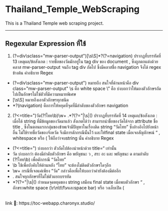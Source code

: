 # Thailand_Temple_WebScraping
This is a Thailand Temple web scraping project. 
<br/>

---

## Regexular Expression ที่ใช้
1.	(?=div\sclass=\"mw-parser-output\")[\s\S]*?(?=navigation)      ปรากฏที่บรรทัดที่ 13
เหตุผล/ข้อสังเกต : รายชื่อของวัดมักอยู่ใน tag div ของ document , ซึ่งถูกตกแต่งด้วยคลาส  mw-parser-output จนถึง tag div ถัดไป ซึ่งมีคลาสชื่อ navigation จึงได้ regex ข้างต้น
คำอธิบาย Regex
- (?=div\sclass=\"mw-parser-output\") หมายถึง สนใจที่ด้านหน้าคือ div class="mw-parser-output"
\s คือ white space
\” คือ บ่งบอกว่าให้มองตัวอักษรถัดไปเป็นอักษรไม่ใช่ตัวที่มีความหมายพิเศษ
- [\s\S] หมายถึงเอาตัวอักษรทุกชนิด 
- *?(navigation) คือการให้หยุดที่จุดที่มีลำดับของตัวอักษร navigation
2.	(?<=title=\")วัด(?!ไทย\b)\w+ .*?(?=\"|\s|\()    ปรากฏที่บรรทัดที่ 14
เหตุผล/ข้อสังเกต : เมื่อได้ string ที่มีข้อมูลของวัดมาแล้ว สังเกตได้ว่า สามารถนำชื่อของวัดได้จาก attribute ชื่อ title , ซึ่งในตอนแรกกลุ่มของข้าพเจ้ามีปัญหาในเรื่องติด string “วัดไทย” ซึ่งอ้างอิงไปยังหน้าอื่น ไม่ใช้รายชื่อวัดของจังหวัด จึงมีการดักกรณีนั้นไว้ และให้final state เมื่อเจอสัญลักษณ์ “ , whitespace หรือ ( ให้ถือว่าจบstring นั้น
คำอธิบาย Regex
- (?<=title=\") บ่งบอกว่า ตัวถัดไปต้องนำหน้าด้วย title=“ เท่านั้น
- วัด บ่งบอกว่า ต้องมีลำดับตัวอักษร คือ พยัญชนะ ว , สระ อะ และ พยัญชนะ ด ตามลำดับ
- (?!ไทย\b) เพื่อดักกรณี “วัดไทย” 
- \b ใช้เพื่อบังคับให้ด้านหลัง “ไทย” จะต้องไม่ติดตัวอักษรใดๆอีก 
- \w+ กรณีที่เจอแค่เพียง “วัด” กล่าวคือเพื่อให้บอกว่าคำยังต้องมีต่ออีก
- . สนใจทุกอักษรที่ไม่ใช่ตัวแยกบรรทัด
- *?(?=\"|\s|\() กำหนดจุดหยุดของ string เสมือน final state เมื่อพบตัวอักษร “ , อักขระwhite space (\r\n\t\f\vและspace bar) หรือ วงเล็บเปิด (

<br />
link 🔗: https://toc-webapp.charonyx.studio/
